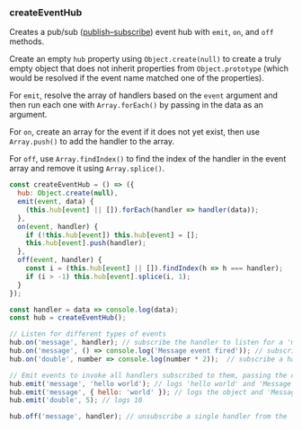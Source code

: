 ### createEventHub

Creates a pub/sub ([publish–subscribe](https://en.wikipedia.org/wiki/Publish%E2%80%93subscribe_pattern)) event hub with `emit`, `on`, and `off` methods.

Create an empty `hub` property using `Object.create(null)` to create a truly empty object that does not inherit properties from `Object.prototype` (which would be resolved if the event name matched one of the properties).

For `emit`, resolve the array of handlers based on the `event` argument and then run
each one with `Array.forEach()` by passing in the data as an argument.

For `on`, create an array for the event if it does not yet exist, then use `Array.push()` to add the handler
to the array.

For `off`, use `Array.findIndex()` to find the index of the handler in the event array and remove it using `Array.splice()`.

```js
const createEventHub = () => ({
  hub: Object.create(null),
  emit(event, data) {
    (this.hub[event] || []).forEach(handler => handler(data));
  },
  on(event, handler) {
    if (!this.hub[event]) this.hub[event] = [];
    this.hub[event].push(handler);
  },
  off(event, handler) {
    const i = (this.hub[event] || []).findIndex(h => h === handler);
    if (i > -1) this.hub[event].splice(i, 1);
  }
});
```

```js
const handler = data => console.log(data);
const hub = createEventHub();

// Listen for different types of events
hub.on('message', handler); // subscribe the handler to listen for a 'message' event
hub.on('message', () => console.log('Message event fired')); // subscribe a different handler to listen for a 'message' event
hub.on('double', number => console.log(number * 2));  // subscribe a handler to listen for a 'double' event

// Emit events to invoke all handlers subscribed to them, passing the data to them as an argument
hub.emit('message', 'hello world'); // logs 'hello world' and 'Message event fired'
hub.emit('message', { hello: 'world' }); // logs the object and 'Message event fired'
hub.emit('double', 5); // logs 10

hub.off('message', handler); // unsubscribe a single handler from the 'message' event
```
